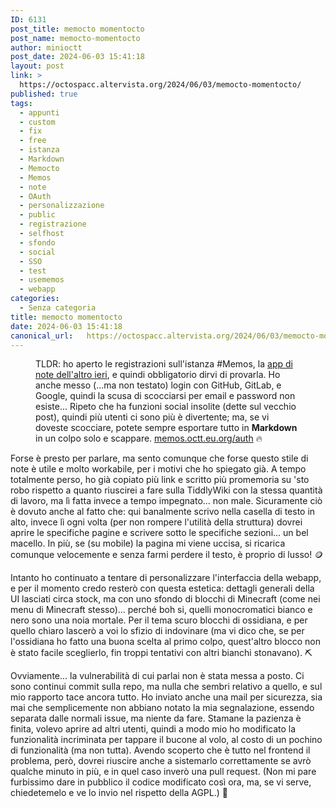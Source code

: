 ```yaml
---
ID: 6131
post_title: memocto momentocto
post_name: memocto-momentocto
author: minioctt
post_date: 2024-06-03 15:41:18
layout: post
link: >
  https://octospacc.altervista.org/2024/06/03/memocto-momentocto/
published: true
tags:
  - appunti
  - custom
  - fix
  - free
  - istanza
  - Markdown
  - Memocto
  - Memos
  - note
  - OAuth
  - personalizzazione
  - public
  - registrazione
  - selfhost
  - sfondo
  - social
  - SSO
  - test
  - usememos
  - webapp
categories:
  - Senza categoria
title: memocto momentocto
date: 2024-06-03 15:41:18
canonical_url:   https://octospacc.altervista.org/2024/06/03/memocto-momentocto/
---
```

<!-- wp:image {"id":6211,"sizeSlug":"large","linkDestination":"none"} -->
<figure class="wp-block-image size-large"><img src="{{site.cdnurl}}/assets/uploads/2024/06/image-3-960x506.png" alt="" class="wp-image-6211"/><figcaption class="wp-element-caption">TLDR: ho aperto le registrazioni sull'istanza #Memos, la <a href="/microblog-mirror/2024/05/31/app-note-con-buco-sorpresa/">app di note dell'altro ieri</a>, e quindi obbligatorio dirvi di provarla. Ho anche messo (...ma non testato) login con GitHub, GitLab, e Google, quindi la scusa di scocciarsi per email e password non esiste... Ripeto che ha funzioni social insolite (dette sul vecchio post), quindi più utenti ci sono più è divertente; ma, se vi doveste scocciare, potete sempre esportare tutto in <strong>Markdown</strong> in un colpo solo e scappare. <a href="https://memos.octt.eu.org/auth">memos.octt.eu.org/auth</a> 🔥️</figcaption></figure>
<!-- /wp:image -->

<!-- wp:paragraph -->
<p></p>
<!-- /wp:paragraph -->

<!-- wp:paragraph -->
<p>Forse è presto per parlare, ma sento comunque che forse questo stile di note è utile e molto workabile, per i motivi che ho spiegato già. A tempo totalmente perso, ho già copiato più link e scritto più promemoria su 'sto robo rispetto a quanto riuscirei a fare sulla TiddlyWiki con la stessa quantità di lavoro, ma lì fatta invece a tempo impegnato... non male. Sicuramente ciò è dovuto anche al fatto che: qui banalmente scrivo nella casella di testo in alto, invece lì ogni volta (per non rompere l'utilità della struttura) dovrei aprire le specifiche pagine e scrivere sotto le specifiche sezioni... un bel macello. In più, se (su mobile) la pagina mi viene uccisa, si ricarica comunque velocemente e senza farmi perdere il testo, è proprio di lusso! 🪙️</p>
<!-- /wp:paragraph -->

<!-- wp:paragraph -->
<p>Intanto ho continuato a tentare di personalizzare l'interfaccia della webapp, e per il momento credo resterò con questa estetica: dettagli generali della UI lasciati circa stock, ma con uno sfondo di blocchi di Minecraft (come nei menu di Minecraft stesso)... perché boh si, quelli monocromatici bianco e nero sono una noia mortale. Per il tema scuro blocchi di ossidiana, e per quello chiaro lascerò a voi lo sfizio di indovinare (ma vi dico che, se per l'ossidiana ho fatto una buona scelta al primo colpo, quest'altro blocco non è stato facile sceglierlo, fin troppi tentativi con altri bianchi stonavano). ⛏️</p>
<!-- /wp:paragraph -->

<!-- wp:paragraph -->
<p>Ovviamente... la vulnerabilità di cui parlai non è stata messa a posto. Ci sono continui commit sulla repo, ma nulla che sembri relativo a quello, e sul mio rapporto tace ancora tutto. Ho inviato anche una mail per sicurezza, sia mai che semplicemente non abbiano notato la mia segnalazione, essendo separata dalle normali issue, ma niente da fare. Stamane la pazienza è finita, volevo aprire ad altri utenti, quindi a modo mio ho modificato la funzionalità incriminata per tappare il bucone al volo, al costo di un pochino di funzionalità (ma non tutta). Avendo scoperto che è tutto nel frontend il problema, però, dovrei riuscire anche a sistemarlo correttamente se avrò qualche minuto in più, e in quel caso inverò una pull request. (Non mi pare furbissimo dare in pubblico il codice modificato così ora, ma, se vi serve, chiedetemelo e ve lo invio nel rispetto della AGPL.) 🦜</p>
<!-- /wp:paragraph -->